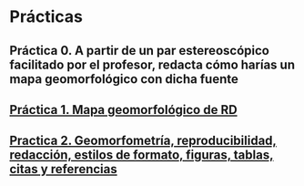 # Prácticas

## Práctica 0. A partir de un par estereoscópico facilitado por el profesor, redacta cómo harías un mapa geomorfológico con dicha fuente

## [Práctica 1. Mapa geomorfológico de RD](practica-01.md)

## [Practica 2. Geomorfometría, reproducibilidad, redacción, estilos de formato, figuras, tablas, citas y referencias](practica-02.md)

<!-- ## [Practica 3. Tiempo en geomorfología](practica-03.md) -->

<!-- ## [Practica 4. Descarga y preprocesa fuentes de elevación](practica-04.md) -->

<!-- ## [Practica 5. Realiza un flujo de trabajo completo de morfometría fluvial / hidrología computacional](practica-05.md) -->
